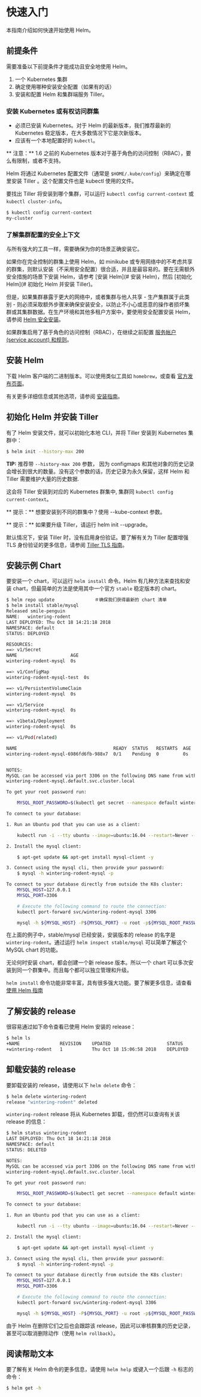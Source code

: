 # 快速入门
本指南介绍如何快速开始使用 Helm。

## 前提条件
需要准备以下前提条件才能成功且安全地使用 Helm。

1. 一个 Kubernetes 集群
2. 确定使用哪种安装安全配置（如果有的话）
3. 安装和配置 Helm 和集群端服务 Tiller。

### 安装 Kubernetes 或有权访问群集
- 必须已安装 Kubernetes。对于 Helm 的最新版本，我们推荐最新的 Kubernetes 稳定版本，在大多数情况下它是次新版本。
- 应该有一个本地配置好的 `kubectl`。

** 注意：** 1.6 之前的 Kubernetes 版本对于基于角色的访问控制（RBAC），要么有限制，或者不支持。

Helm 将通过 Kubernetes 配置文件（通常是 `$HOME/.kube/config`）来确定在哪里安装 Tiller 。这个配置文件也是 kubectl 使用的文件。

要找出 Tiller 将安装到哪个集群，可以运行 `kubectl config current-context` 或 `kubectl cluster-info`。

```bash
$ kubectl config current-context
my-cluster
```
### 了解集群配置的安全上下文
与所有强大的工具一样，需要确保为你的场景正确安装它。

如果你在完全控制的群集上使用 Helm，如 minikube 或专用网络中的不考虑共享的群集，则默认安装（不采用安全配置）很合适，并且是最容易的。要在无需额外安全措施的场景下安装 Helm，请参考 [安装 Helm](# 安装 Helm)，然后 [初始化 Helm](# 初始化 Helm 并安装 Tiller)。

但是，如果集群暴露于更大的网络中，或者集群与他人共享 - 生产集群属于此类别 - 则必须采取额外步骤来确保安装安全，以防止不小心或恶意的操作者损坏集群或其集群数据。在生产环境和其他多租户方案中，要使用安全配置安装 Helm，请参阅 [Helm 安全安装](securing_installation-zh_cn.md)。

如果群集启用了基于角色的访问控制（RBAC），在继续之前配置 [服务帐户 (service account) 和规则](rbac-zh_cn.md)。

## 安装 Helm
下载 Helm 客户端的二进制版本。可以使用类似工具如 `homebrew`，或查看 [官方发布页面](https://github.com/helm/helm/releases)。

有关更多详细信息或其他选项，请参阅 [安装指南](install-zh_cn.md)。

## 初始化 Helm 并安装 Tiller
有了 Helm 安装文件，就可以初始化本地 CLI，并将 Tiller 安装到 Kubernetes 集群中：

```bash
$ helm init --history-max 200
```
**TIP:** 推荐带 `--history-max 200` 参数， 因为 configmaps 和其他对象的历史记录会增长到很大的数量。没有这个参数的话，历史记录为永久保留，这样 Helm 和 Tiller 需要维护大量的历史数据.

这会将 Tiller 安装到对应的 Kubernetes 群集中, 集群同 `kubectl config current-context`。

** 提示：** 想要安装到不同的群集中？使用 --kube-context 参数。

** 提示：** 如果要升级 Tiller，请运行 helm init --upgrade。

默认情况下，安装 Tiller 时，没有启用身份验证。要了解有关为 Tiller 配置增强 TLS 身份验证的更多信息，请参阅 [Tiller TLS 指南](tiller_ssl-zh_cn.md)。

## 安装示例 Chart
要安装一个 chart，可以运行 `helm install` 命令。Helm 有几种方法来查找和安装 chart，但最简单的方法是使用其中一个官方 `stable` 稳定版本的 chart。

```bash
$ helm repo update               ＃确保我们获得最新的 chart 清单
$ helm install stable/mysql
Released smile-penguin
NAME:   wintering-rodent
LAST DEPLOYED: Thu Oct 18 14:21:18 2018
NAMESPACE: default
STATUS: DEPLOYED

RESOURCES:
==> v1/Secret
NAME                    AGE
wintering-rodent-mysql  0s

==> v1/ConfigMap
wintering-rodent-mysql-test  0s

==> v1/PersistentVolumeClaim
wintering-rodent-mysql  0s

==> v1/Service
wintering-rodent-mysql  0s

==> v1beta1/Deployment
wintering-rodent-mysql  0s

==> v1/Pod(related)

NAME                                    READY  STATUS   RESTARTS  AGE
wintering-rodent-mysql-6986fd6fb-988x7  0/1    Pending  0         0s


NOTES:
MySQL can be accessed via port 3306 on the following DNS name from within your cluster:
wintering-rodent-mysql.default.svc.cluster.local

To get your root password run:

    MYSQL_ROOT_PASSWORD=$(kubectl get secret --namespace default wintering-rodent-mysql -o jsonpath="{.data.mysql-root-password}" | base64 --decode; echo)

To connect to your database:

1. Run an Ubuntu pod that you can use as a client:

    kubectl run -i --tty ubuntu --image=ubuntu:16.04 --restart=Never -- bash -il

2. Install the mysql client:

    $ apt-get update && apt-get install mysql-client -y

3. Connect using the mysql cli, then provide your password:
    $ mysql -h wintering-rodent-mysql -p

To connect to your database directly from outside the K8s cluster:
    MYSQL_HOST=127.0.0.1
    MYSQL_PORT=3306

    # Execute the following command to route the connection:
    kubectl port-forward svc/wintering-rodent-mysql 3306

    mysql -h ${MYSQL_HOST} -P${MYSQL_PORT} -u root -p${MYSQL_ROOT_PASSWORD}


```
在上面的例子中，stable/mysql 已经安装，安装版本的 release 的名字是 `wintering-rodent`。通过运行 `helm inspect stable/mysql` 可以简单了解这个 MySQL chart 的功能。

无论何时安装 chart，都会创建一个新 release 版本。所以一个 chart 可以多次安装到同一个群集中。而且每个都可以独立管理和升级。

`helm install` 命令功能非常丰富，具有很多强大功能。要了解更多信息，请查看 [使用 Helm 指南](using_helm-zh_cn.md)

## 了解安装的 release

很容易通过如下命令查看已使用 Helm 安装的 release：

```bash
$ helm ls
+NAME            	REVISION	UPDATED                 	STATUS  	CHART       	APP VERSION	NAMESPACE
+wintering-rodent	1       	Thu Oct 18 15:06:58 2018	DEPLOYED	mysql-0.10.1	5.7.14     	default
```

## 卸载安装的 release

要卸载安装的 release，请使用以下 `helm delete` 命令：

```bash
$ helm delete wintering-rodent
release "wintering-rodent" deleted
```

`wintering-rodent` release 将从 Kubernetes 卸载，但仍然可以查询有关该 release 的信息：

```bash
$ helm status wintering-rodent
LAST DEPLOYED: Thu Oct 18 14:21:18 2018
NAMESPACE: default
STATUS: DELETED

NOTES:
MySQL can be accessed via port 3306 on the following DNS name from within your cluster:
wintering-rodent-mysql.default.svc.cluster.local

To get your root password run:

    MYSQL_ROOT_PASSWORD=$(kubectl get secret --namespace default wintering-rodent-mysql -o jsonpath="{.data.mysql-root-password}" | base64 --decode; echo)

To connect to your database:

1. Run an Ubuntu pod that you can use as a client:

    kubectl run -i --tty ubuntu --image=ubuntu:16.04 --restart=Never -- bash -il

2. Install the mysql client:

    $ apt-get update && apt-get install mysql-client -y

3. Connect using the mysql cli, then provide your password:
    $ mysql -h wintering-rodent-mysql -p

To connect to your database directly from outside the K8s cluster:
    MYSQL_HOST=127.0.0.1
    MYSQL_PORT=3306

    # Execute the following command to route the connection:
    kubectl port-forward svc/wintering-rodent-mysql 3306

    mysql -h ${MYSQL_HOST} -P${MYSQL_PORT} -u root -p${MYSQL_ROOT_PASSWORD}

```

由于 Helm 在删除它们之后也会跟踪该 release，因此可以审核群集的历史记录，甚至可以取消删除动作（使用 `helm rollback`）。

## 阅读帮助文本

要了解有关 Helm 命令的更多信息，请使用 `helm help` 或键入一个后跟 `-h` 标志的命令：

```bash
$ helm get -h
```
